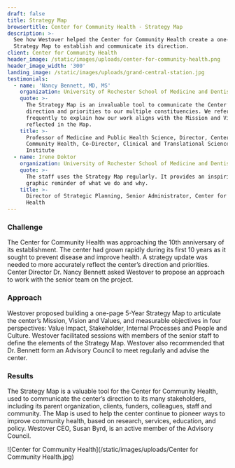 ```yaml
---
draft: false
title: Strategy Map
browsertitle: Center for Community Health - Strategy Map
description: >-
  See how Westover helped the Center for Community Health create a one-page
  Strategy Map to establish and communicate its direction.
client: Center for Community Health
header_image: /static/images/uploads/center-for-community-health.png
header_image_width: '300'
landing_image: /static/images/uploads/grand-central-station.jpg
testimonials:
  - name: 'Nancy Bennett, MD, MS'
    organization: University of Rochester School of Medicine and Dentistry
    quote: >-
      The Strategy Map is an invaluable tool to communicate the Center’s
      direction and priorities to our multiple constituencies. We refer to it
      frequently to explain how our work aligns with the Mission and Vision
      reflected in the Map.
    title: >-
      Professor of Medicine and Public Health Science, Director, Center for
      Community Health, Co-Director, Clinical and Translational Science
      Institute
  - name: Irene Doktor
    organization: University of Rochester School of Medicine and Dentistry
    quote: >-
      The staff uses the Strategy Map regularly. It provides an inspiring
      graphic reminder of what we do and why.
    title: >-
      Director of Strategic Planning, Senior Administrator, Center for Community
      Health
---
```

### Challenge
The Center for Community Health was approaching the 10th anniversary of its establishment. The center had grown rapidly during its first 10 years as it sought to prevent disease and improve health.  A strategy update was needed to more accurately reflect the center’s direction and priorities. Center Director Dr. Nancy Bennett asked Westover to propose an approach to work with the senior team on the project.

### Approach
Westover proposed building a one-page 5-Year Strategy Map to articulate the center’s Mission, Vision and Values, and measurable objectives in four perspectives: Value Impact, Stakeholder, Internal Processes and People and Culture. Westover facilitated sessions with members of the senior staff to define the elements of the Strategy Map. Westover also recommended that Dr. Bennett form an Advisory Council to meet regularly and advise the center.

### Results
The Strategy Map is a valuable tool for the Center for Community Health, used to communicate the center’s direction to its many stakeholders, including its parent organization, clients, funders, colleagues, staff and community. The Map is used to help the center continue to pioneer ways to improve community health, based on research, services, education, and policy. Westover CEO, Susan Byrd, is an active member of the Advisory Council.

![Center for Community Health](/static/images/uploads/Center for Community Health.jpg)
